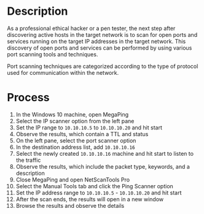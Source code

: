 # Description
As a professional ethical hacker or a pen tester, the next step after discovering active hosts in the target network is to scan for open ports and services running on the target IP addresses in the target network. This discovery of open ports and services can be performed by using various port scanning tools and techniques.

Port scanning techniques are categorized according to the type of protocol used for communication within the network.

# Process
1. In the Windows 10 machine, open MegaPing
2. Select the IP scanner option from the left pane
3. Set the IP range to `10.10.10.5` to `10.10.10.20` and hit start
4. Observe the results, which contain a TTL and status
5. On the left pane, select the port scanner option
6. In the destination address list, add `10.10.10.16`
7. Select the newly created `10.10.10.16` machine and hit start to listen to the traffic
8. Observe the results, which include the packet type, keywords, and a description
9. Close MegaPing and open NetScanTools Pro
10. Select the Manual Tools tab and click the Ping Scanner option
11. Set the IP address range to `10.10.10.5` - `10.10.10.20` and hit start
12. After the scan ends, the results will open in a new window
13. Browse the results and observe the details